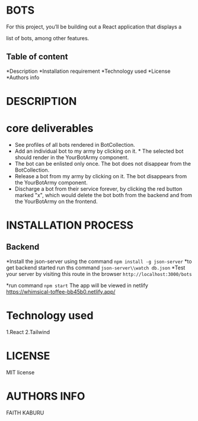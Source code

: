 # BOTS
For this project, you’ll be building out a React application that displays a

list of bots, among other features.
## Table of content
*Description
*Installation requirement
*Technology used
*License
*Authors info

# DESCRIPTION
# core deliverables
 * See profiles of all bots rendered in BotCollection.
 * Add an individual bot to my army by clicking on it.  * The selected bot should render in the YourBotArmy component.
 * The bot can be enlisted only once. The bot does    not disappear from the BotCollection.
* Release a bot from my army by clicking on it. The bot disappears from the YourBotArmy component.
 * Discharge a bot from their service forever, by clicking the red button marked "x", which would delete the bot both from the backend and from the YourBotArmy on the frontend.

# INSTALLATION PROCESS

## Backend
*Install the json-server using the command `npm install -g json-server`
*to get backend started run ths command `json-server\\watch db.json`
*Test your server by visiting this route in the browser `http://localhost:3000/bots`

*run command `npm start`
The app will be viewed in netlify https://whimsical-toffee-bb45b0.netlify.app/
# Technology used
1.React
2.Tailwind
 # LICENSE
 MIT license
 # AUTHORS INFO
 FAITH KABURU